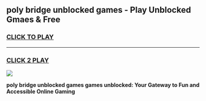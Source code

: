 
## poly bridge unblocked games - Play Unblocked Gmaes & Free
<h3>
<a href="https://premium.freeplayer.one?title=poly_bridge_unblocked_games&ref=19F">CLICK TO PLAY</a></h3>
<hr>

<h3>
<a href="https://premium.freeplayer.one?title=poly_bridge_unblocked_games&ref=19F">CLICK 2 PLAY</a>
  
</h3>

<a href="https://premium.freeplayer.one?title=poly_bridge_unblocked_games&ref=19F/"><img src="https://clearcache.store/games.png"></a>


**poly bridge unblocked games games unblocked: Your Gateway to Fun and Accessible Online Gaming**
